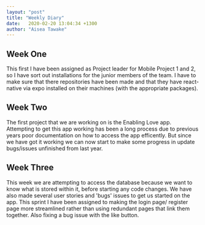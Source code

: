 ```yaml
---
layout: "post"
title: "Weekly Diary"
date:   2020-02-20 13:04:34 +1300
author: "Aisea Tawake"
---
```


## Week One

  This first I have been assigned as Project leader for Mobile Project 1 and 2, so I have sort out installations for the junior members of the team. I have to make sure that there repositories have been made and that they have react-native via expo installed on their machines (with the appropriate packages).

## Week Two

  The first project that we are working on is  the Enabling Love app. Attempting to get this app working has been a long process due to previous years poor documentation on how to access the app efficently. But since we have got it working we can now start to make some progress in update bugs/issues unfinished from last year.

## Week Three

  This week we are attempting to access the database because we want to know what is stored within it, before starting any code changes. We have also made several user stories and 'bugs' issues to get us started on the app. This sprint I have been assigned to making the login page/ register page more streamlined rather than using redundant pages that link them together. Also fixing a bug issue with the like button.